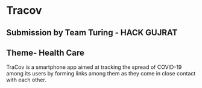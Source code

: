 # Tracov

## Submission by Team Turing - HACK GUJRAT

## Theme- Health Care
TraCov is a smartphone app aimed at tracking the spread of COVID-19 among its users by forming links among them as they come in close contact with each other. 
